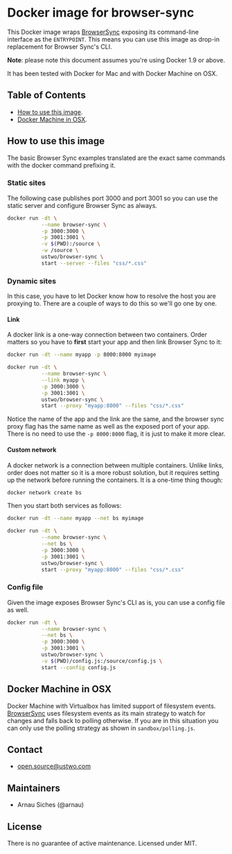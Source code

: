 # Docker image for browser-sync

This Docker image wraps [BrowserSync](http://www.browsersync.io/) exposing its
command-line interface as the `ENTRYPOINT`.  This means you can use this image
as drop-in replacement for Browser Sync's CLI.

**Note**: please note this document assumes you're using Docker 1.9 or above.

It has been tested with Docker for Mac and with Docker Machine on OSX.


## Table of Contents

* [How to use this image](#how-to-use-this-image).
* [Docker Machine in OSX](#docker-machine-in-osx).


## How to use this image

The basic Browser Sync examples translated are the exact same commands with
the docker command prefixing it.

### Static sites

The following case publishes port 3000 and port 3001 so you can use the
static server and configure Browser Sync as always.

```sh
docker run -dt \
           --name browser-sync \
           -p 3000:3000 \
           -p 3001:3001 \
           -v $(PWD):/source \
           -w /source \
           ustwo/browser-sync \
           start --server --files "css/*.css"
```

### Dynamic sites

In this case, you have to let Docker know how to resolve the host you are
proxying to.  There are a couple of ways to do this so we'll go one by one.

#### Link

A docker link is a one-way connection between two containers.  Order matters
so you have to **first** start your app and then link Browser Sync to it:

```sh
docker run -dt --name myapp -p 8000:8000 myimage

docker run -dt \
           --name browser-sync \
           --link myapp \
           -p 3000:3000 \
           -p 3001:3001 \
           ustwo/browser-sync \
           start --proxy "myapp:8000" --files "css/*.css"
```

Notice the name of the app and the link are the same, and the browser sync
proxy flag has the same name as well as the exposed port of your app.  There
is no need to use the `-p 8000:8000` flag, it is just to make it more clear.


#### Custom network

A docker network is a connection between multiple containers.  Unlike links,
order does not matter so it is a more robust solution, but it requires setting
up the network before running the containers.  It is a one-time thing though:

```sh
docker network create bs
```

Then you start both services as follows:

```sh
docker run -dt --name myapp --net bs myimage

docker run -dt \
           --name browser-sync \
           --net bs \
           -p 3000:3000 \
           -p 3001:3001 \
           ustwo/browser-sync \
           start --proxy "myapp:8000" --files "css/*.css"
```


### Config file

Given the image exposes Browser Sync's CLI as is, you can use a config file
as well.

```sh
docker run -dt \
           --name browser-sync \
           --net bs \
           -p 3000:3000 \
           -p 3001:3001 \
           ustwo/browser-sync \
           -v $(PWD)/config.js:/source/config.js \
           start --config config.js
```


## Docker Machine in OSX

Docker Machine with Virtualbox has limited support of filesystem events.
[BrowserSync](http://www.browsersync.io/) uses filesystem events as its main
strategy to watch for changes and falls back to polling otherwise.  If you are
in this situation you can only use the polling strategy as shown in `sandbox/polling.js`.


## Contact

* open.source@ustwo.com


## Maintainers

* Arnau Siches (@arnau)

## License

There is no guarantee of active maintenance. Licensed under MIT.
